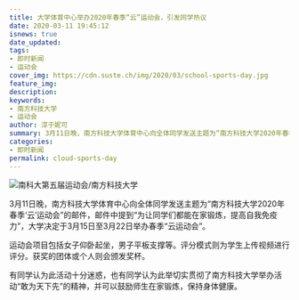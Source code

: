 ```yaml
---
title: 大学体育中心举办2020年春季“云”运动会，引发同学热议
date: 2020-03-11 19:45:12
isnews: true
date_updated:
tags:
- 即时新闻
- 运动会
cover_img: https://cdn.suste.ch/img/2020/03/school-sports-day.jpg
feature_img:
description:
keywords:
- 南方科技大学
- 运动会
author: 淳于妮可
summary: 3月11日晚，南方科技大学体育中心向全体同学发送主题为“南方科技大学2020年春季‘云’运动会”的邮件。
categories:
- 即时新闻
permalink: cloud-sports-day
---
```

![南科大第五届运动会/南方科技大学](https://cdn.suste.ch/img/2020/03/school-sports-day.jpg)

3月11日晚，南方科技大学体育中心向全体同学发送主题为“南方科技大学2020年春季‘云’运动会”的邮件，邮件中提到“为让同学们都能在家锻炼，提高自我免疫力”，大学决定于3月15日至3月22日举办春季“云运动会”。

运动会项目包括女子仰卧起坐，男子平板支撑等。评分模式则为学生上传视频进行评分。获奖的团体或个人则会颁发奖杯。

有同学认为此活动十分迷惑，也有同学认为此举切实贯彻了南方科技大学举办活动“敢为天下先”的精神，并可以鼓励师生在家锻炼，保持身体健康。
